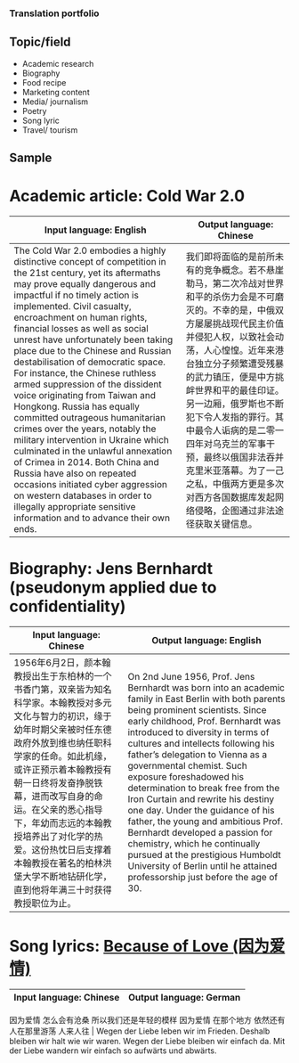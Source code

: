 ### Translation portfolio

## Topic/field

- Academic research
- Biography
- Food recipe
- Marketing content
- Media/ journalism
- Poetry
- Song lyric
- Travel/ tourism


## Sample

# Academic article: Cold War 2.0

Input language: English | Output language: Chinese
--- | ---
The Cold War 2.0 embodies a highly distinctive concept of competition in the 21st century, yet its aftermaths may prove equally dangerous and impactful if no timely action is implemented. Civil casualty, encroachment on human rights, financial losses as well as social unrest have unfortunately been taking place due to the Chinese and Russian destabilisation of democratic space. For instance, the Chinese ruthless armed suppression of the dissident voice originating from Taiwan and Hongkong. Russia has equally committed outrageous humanitarian crimes over the years, notably the military intervention in Ukraine which culminated in the unlawful annexation of Crimea in 2014. Both China and Russia have also on repeated occasions initiated cyber aggression on western databases in order to illegally appropriate sensitive information and to advance their own ends. | 我们即将面临的是前所未有的竞争概念。若不悬崖勒马，第二次冷战对世界和平的杀伤力会是不可磨灭的。不幸的是，中俄双方屡屡挑战现代民主价值并侵犯人权，以致社会动荡，人心惶惶。近年来港台独立分子频繁遭受残暴的武力镇压，便是中方挑衅世界和平的最佳印证。另一边厢，俄罗斯也不断犯下令人发指的罪行。其中最令人诟病的是二零一四年对乌克兰的军事干预，最终以俄国非法吞并克里米亚落幕。为了一己之私，中俄两方更是多次对西方各国数据库发起网络侵略，企图通过非法途径获取关键信息。

# Biography: Jens Bernhardt (pseudonym applied due to confidentiality)

Input language: Chinese | Output language: English
--- | ---
1956年6月2日，颜本翰教授出生于东柏林的一个书香门第，双亲皆为知名科学家。本翰教授对多元文化与智力的初识，缘于幼年时期父亲被时任东德政府外放到维也纳任职科学家的任命。如此机缘，或许正预示着本翰教授有朝一日终将发奋挣脱铁幕，进而改写自身的命运。在父亲的悉心指导下，年幼而志远的本翰教授培养出了对化学的热爱。这份热忱日后支撑着本翰教授在著名的柏林洪堡大学不断地钻研化学，直到他将年满三十时获得教授职位为止。| On 2nd June 1956, Prof. Jens Bernhardt was born into an academic family in East Berlin with both parents being prominent scientists. Since early childhood, Prof. Bernhardt was introduced to diversity in terms of cultures and intellects following his father’s delegation to Vienna as a governmental chemist. Such exposure foreshadowed his determination to break free from the Iron Curtain and rewrite his destiny one day. Under the  guidance of his father, the young and ambitious Prof. Bernhardt developed a passion for chemistry, which he continually pursued at the prestigious Humboldt University of Berlin until he attained professorship just before the age of 30.

# Song lyrics: [Because of Love (因为爱情)](https://www.youtube.com/watch?v=VdwAkhNdZi8)

 Input language: Chinese | Output language: German
--- | ---
因为爱情
怎么会有沧桑
所以我们还是年轻的模样
因为爱情
在那个地方
依然还有人在那里游荡
人来人往 | Wegen der Liebe
leben wir im Frieden.
Deshalb bleiben wir halt wie wir waren.
Wegen der Liebe
bleiben wir einfach da.
Mit der Liebe wandern wir einfach so aufwärts und abwärts.
